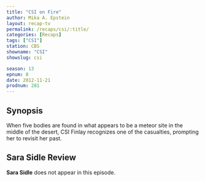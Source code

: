 ```yaml
---
title: "CSI on Fire"
author: Mika A. Epstein
layout: recap-tv
permalink: /recaps/csi/:title/
categories: [Recaps]
tags: ["CSI"]
station: CBS
showname: "CSI"
showslug: csi

season: 13
epnum: 8  
date: 2012-11-21
prodnum: 281  
---
```


## Synopsis

When five bodies are found in what appears to be a meteor site in the middle of the desert, CSI Finlay recognizes one of the casualties, prompting her to revisit her past.

## Sara Sidle Review

**Sara Sidle** does not appear in this episode.

